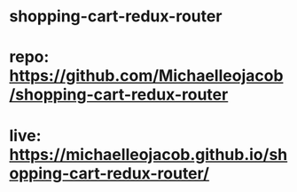 # shopping-cart-redux-router

# repo: https://github.com/Michaelleojacob/shopping-cart-redux-router

# live: https://michaelleojacob.github.io/shopping-cart-redux-router/
